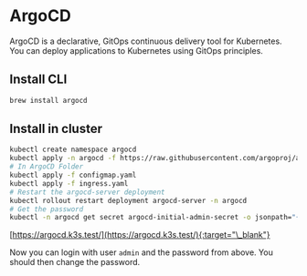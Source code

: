 # ArgoCD

ArgoCD is a declarative, GitOps continuous delivery tool for Kubernetes.
You can deploy applications to Kubernetes using GitOps principles.

## Install CLI

```bash
brew install argocd
```

## Install in cluster

```bash
kubectl create namespace argocd
kubectl apply -n argocd -f https://raw.githubusercontent.com/argoproj/argo-cd/stable/manifests/install.yaml
# In ArgoCD Folder
kubectl apply -f configmap.yaml
kubectl apply -f ingress.yaml
# Restart the argocd-server deployment
kubectl rollout restart deployment argocd-server -n argocd
# Get the password
kubectl -n argocd get secret argocd-initial-admin-secret -o jsonpath="{.data.password}" | base64 -d; echo
```

[https://argocd.k3s.test/](https://argocd.k3s.test/){:target="\_blank"}

Now you can login with user `admin` and the password from above.
You should then change the password.
